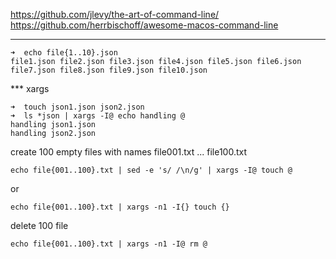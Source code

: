 
https://github.com/jlevy/the-art-of-command-line/
https://github.com/herrbischoff/awesome-macos-command-line



***

```
➜  echo file{1..10}.json
file1.json file2.json file3.json file4.json file5.json file6.json file7.json file8.json file9.json file10.json
```

*** xargs

```
➜  touch json1.json json2.json
➜  ls *json | xargs -I@ echo handling @
handling json1.json
handling json2.json
```

create 100 empty files with names file001.txt ... file100.txt

```
echo file{001..100}.txt | sed -e 's/ /\n/g' | xargs -I@ touch @
```
or
```
echo file{001..100}.txt | xargs -n1 -I{} touch {}
```

delete 100 file
```
echo file{001..100}.txt | xargs -n1 -I@ rm @
```
